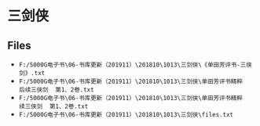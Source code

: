 # 三剑侠

## Files

- `F:/5000G电子书\06-书库更新（201911）\201810\1013\三剑侠\《单田芳评书-三侠剑》.txt`
- `F:/5000G电子书\06-书库更新（201911）\201810\1013\三剑侠\单田芳评书精粹  后续三侠剑  第1、2卷.txt`
- `F:/5000G电子书\06-书库更新（201911）\201810\1013\三剑侠\单田芳评书精粹  续三侠剑  第1、2卷.txt`
- `F:/5000G电子书\06-书库更新（201911）\201810\1013\三剑侠\files.txt`
